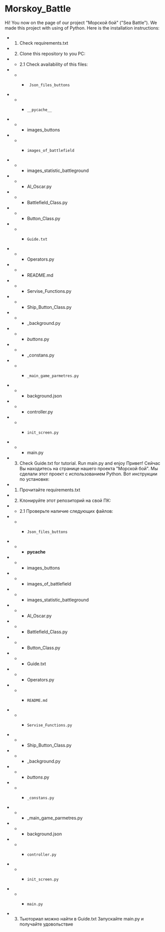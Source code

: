 # Morskoy_Battle
Hi! You now on the page of our project "Морской бой" ("Sea Battle"). We made this project with using of Python.
Here is the installation instructions:
+ 1. Check requirements.txt
+ 2. Clone this repository to you PC:
+ + 2.1 Check availability of this files:
 + + +      Json_files_buttons
+ + +     __pycache__
 + + +    images_buttons
 + + +     images_of_battlefield
 + + +    images_statistic_battleground
 + + + AI_Oscar.py
  + + +   Battlefield_Class.py
 + + +    Button_Class.py
 + + +     Guide.txt
 + + +   Operators.py
 + + +    README.md
 + + +   Servise_Functions.py
 + + +    Ship_Button_Class.py
 + + +   _background.py
 + + +   _buttons_.py
 + + +   _constans.py
 + + +     _main_game_parmetres.py
 + + +   background.json
 + + +    controller.py
 + + +     init_screen.py
 + + +    main.py
+    3. Check Guide.txt for tutorial. Run main.py and enjoy
Привет! Сейчас Вы находитесь на странице нашего проекта "Морской бой". Мы сделали этот проект с использованием Python.
Вот инструкции по установке:
+ 1. Прочитайте requirements.txt
+ 2. Клонируйте этот репозиторий на свой ПК:
 + + 2.1 Проверьте наличие следующих файлов:
 + + +     Json_files_buttons
 + + +   __pycache__
 + + +    images_buttons
 + + +   images_of_battlefield
 + + +    images_statistic_battleground
 + + +    AI_Oscar.py
 + + +   Battlefield_Class.py
 + + +   Button_Class.py
 + + +    Guide.txt
 + + +   Operators.py
 + + +     README.md
 + + +     Servise_Functions.py
 + + +   Ship_Button_Class.py
 + + +    _background.py
  + + +   _buttons_.py
 + + +     _constans.py
 + + +    _main_game_parmetres.py
  + + +    background.json
  + + +     controller.py
 + + +     init_screen.py
 + + +     main.py
+ 3. Тьюториал можно найти в Guide.txt Запускайте main.py и получайте удовольствие


    
